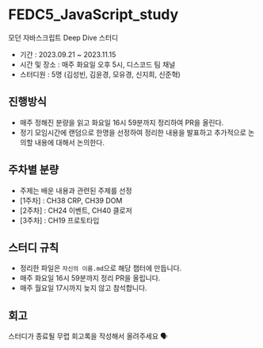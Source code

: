 # FEDC5_JavaScript_study

모던 자바스크립트 Deep Dive 스터디

- 기간 : 2023.09.21 ~ 2023.11.15
- 시간 및 장소 : 매주 화요일 오후 5시, 디스코드 팀 채널
- 스터디원 : 5명 (김성빈, 김윤경, 모유경, 신지희, 신준혁)

## 진행방식

- 매주 정해진 분량을 읽고 화요일 16시 59분까지 정리하여 PR을 올린다.
- 정기 모임시간에 랜덤으로 한명을 선정하여 정리한 내용을 발표하고 추가적으로 논의할 내용에 대해서 논의한다.

## 주차별 분량

- 주제는 배운 내용과 관련된 주제를 선정
- [1주차] : CH38 CRP, CH39 DOM
- [2주차] : CH24 이벤트, CH40 클로저
- [3주차] : CH19 프로토타입

## 스터디 규칙

- 정리한 파일은 `자신의 이름.md`으로 해당 챕터에 만듭니다.
- 매주 화요일 16시 59분까지 정리 PR을 올립니다.
- 매주 월요일 17시까지 늦지 않고 참석합니다.

## 회고

스터디가 종료될 무렵 회고록을 작성해서 올려주세요 🗣️
